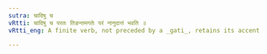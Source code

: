 ```yaml
---
sutra: चादिषु च
vRtti: चादिषु च परतः तिङन्तमगतेः परं नानुदात्तं भवति ॥
vRtti_eng: A finite verb, not preceded by a _gati_, retains its accent before the Particles च (वा, ह, अह and एव (VIII. 1. 24)).

---
```

